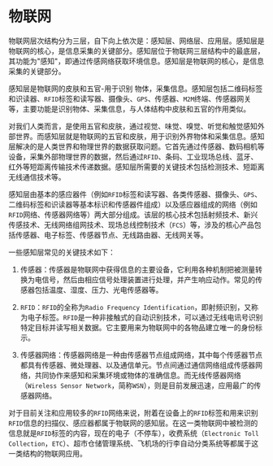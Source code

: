 # 物联网

物联网层次结构分为三层，自下向上依次是：感知层、网络层、应用层。感知层是物联网的核心，是信息采集的关键部分。感知层位于物联网三层结构中的最底层，其功能为"感知"，即通过传感网络获取环境信息。感知层是物联网的核心，是信息采集的关键部分。

感知层是物联网的皮肤和五官-用于识别 物体，采集信息。感知层包括二维码标签和识读器、`RFID`标签和读写器、摄像头、`GPS`、传感器、`M2M`终端、传感器网关等，主要功能是识别物体、采集信息，与人体结构中皮肤和五官的作用类似。

对我们人类而言，是使用五官和皮肤，通过视觉、味觉、嗅觉、听觉和触觉感知外部世界。而感知层就是物联网的五官和皮肤，用于识别外界物体和采集信息。感知层解决的是人类世界和物理世界的数据获取问题。它首先通过传感器、数码相机等设备，采集外部物理世界的数据，然后通过`RFID`、条码、工业现场总线、蓝牙、红外等短距离传输技术传递数据。感知层所需要的关键技术包括检测技术、短距离无线通信技术等。

感知层由基本的感应器件（例如`RFID`标签和读写器、各类传感器、摄像头、`GPS`、二维码标签和识读器等基本标识和传感器件组成）以及感应器组成的网络（例如`RFID`网络、传感器网络等）两大部分组成。该层的核心技术包括射频技术、新兴传感技术、无线网络组网技术、现场总线控制技术（`FCS`）等，涉及的核心产品包括传感器、电子标签、传感器节点、无线路由器、无线网关等。

一些感知层常见的关键技术如下：

1. 传感器：传感器是物联网中获得信息的主要设备，它利用各种机制把被测量转换为电信号，然后由相应信号处理装置进行处理，并产生响应动作。常见的传感器包括温度、湿度、压力、光电传感器等。

2. `RFID`：`RFID`的全称为`Radio Frequency Identification`，即射频识别，又称为电子标签。`RFID`是一种非接触式的自动识别技术，可以通过无线电讯号识别特定目标并读写相关数据。它主要用来为物联网中的各物品建立唯一的身份标示。

3. 传感器网络：传感器网络是一种由传感器节点组成网络，其中每个传感器节点都具有传感器、微处理器、以及通信单元。节点间通过通信网络组成传感器网络，共同协作来感知和采集环境或物体的准确信息。而无线传感器网络（`Wireless Sensor Network`，简称`WSN`），则是目前发展迅速，应用最广的传感器网络。

对于目前关注和应用较多的`RFID`网络来说，附着在设备上的`RFID`标签和用来识别`RFID`信息的扫描仪、感应器都属于物联网的感知层。在这一类物联网中被检测的信息就是`RFID`标签的内容，现在的电子（不停车），收费系统（`Electronic Toll Collection`，`ETC`）、超市仓储管理系统、飞机场的行李自动分类系统等都属于这一类结构的物联网应用。
